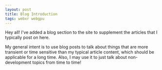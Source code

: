 ```yaml
---
layout: post
title: Blog Introduction
tags: webxr webgpu
---
```


Hey all! I've added a blog section to the site to supplement the articles that I typically post on here.

<!--more-->

My general intent is to use blog posts to talk about things that are more transient or time sensitive than my typical
article content, which should be applicable for a long time. Also, I may use it to just talk about non-development
topics from time to time!